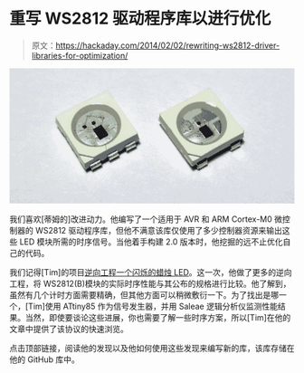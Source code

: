 # 重写 WS2812 驱动程序库以进行优化

> 原文：<https://hackaday.com/2014/02/02/rewriting-ws2812-driver-libraries-for-optimization/>

![ws2812_compared](img/a7ab2e7349d741345ad55b098884b386.png)

我们喜欢[蒂姆的]改进动力。他编写了一个适用于 AVR 和 ARM Cortex-M0 微控制器的 WS2812 驱动程序库，但他不满意该库仅使用了多少控制器资源来输出这些 LED 模块所需的时序信号。当他着手构建 2.0 版本时，他挖掘的远不止优化自己的代码。

我们记得[Tim]的项目[逆向工程一个闪烁的蜡烛 LED](http://hackaday.com/2013/12/16/reverse-engineering-a-candle-flicker-led/)。这一次，他做了更多的逆向工程，将 WS2812(B)模块的实际时序性能与其公布的规格进行比较。他了解到，虽然有几个计时方面需要精确，但其他方面可以稍微敷衍一下。为了找出是哪一个，[Tim]使用 ATtiny85 作为信号发生器，并用 Saleae 逻辑分析仪监测性能结果。当然，即使要谈论这些进展，你也需要了解一些时序方案，所以[Tim]在他的文章中提供了该协议的快速浏览。

点击顶部链接，阅读他的发现以及他如何使用这些发现来编写新的库，该库存储在他的 GitHub 库中。